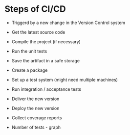 # Steps of CI/CD


* Triggerd by a new change in the Version Control system
* Get the latest source code
* Compile the project (if necessary)
* Run the unit tests
* Save the artifact in a safe storage
* Create a package
* Set up a test system (might need multiple machines)
* Run integration / acceptance tests
* Deliver the new version
* Deploy the new version

* Collect coverage reports
* Number of tests - graph


